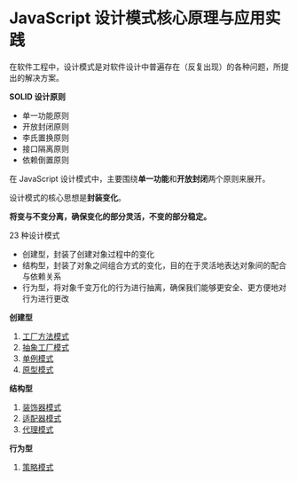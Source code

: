# JavaScript 设计模式核⼼原理与应⽤实践

在软件工程中，设计模式是对软件设计中普遍存在（反复出现）的各种问题，所提出的解决方案。



**SOLID 设计原则**

- 单一功能原则
- 开放封闭原则
- 李氏置换原则
- 接口隔离原则
- 依赖倒置原则

在 JavaScript 设计模式中，主要围绕**单一功能**和**开放封闭**两个原则来展开。

设计模式的核心思想是**封装变化**。

**将变与不变分离，确保变化的部分灵活，不变的部分稳定。**



23 种设计模式

- 创建型，封装了创建对象过程中的变化
- 结构型，封装了对象之间组合方式的变化，目的在于灵活地表达对象间的配合与依赖关系
- 行为型，将对象千变万化的行为进行抽离，确保我们能够更安全、更方便地对行为进行更改



**创建型**

1. [工厂方法模式](https://github.com/negrochn/study-juejin/blob/master/js-design-pattern/doc/%E5%88%9B%E5%BB%BA%E5%9E%8B/%E5%B7%A5%E5%8E%82%E6%96%B9%E6%B3%95%E6%A8%A1%E5%BC%8F.md)
2. [抽象工厂模式](https://github.com/negrochn/study-juejin/blob/master/js-design-pattern/doc/%E5%88%9B%E5%BB%BA%E5%9E%8B/%E6%8A%BD%E8%B1%A1%E5%B7%A5%E5%8E%82%E6%A8%A1%E5%BC%8F.md)
3. [单例模式](https://github.com/negrochn/study-juejin/blob/master/js-design-pattern/doc/%E5%88%9B%E5%BB%BA%E5%9E%8B/%E5%8D%95%E4%BE%8B%E6%A8%A1%E5%BC%8F.md)
4. [原型模式](https://github.com/negrochn/study-juejin/blob/master/js-design-pattern/doc/%E5%88%9B%E5%BB%BA%E5%9E%8B/%E5%8E%9F%E5%9E%8B%E6%A8%A1%E5%BC%8F.md)

**结构型**

1. [装饰器模式](https://github.com/negrochn/study-juejin/blob/master/js-design-pattern/doc/%E7%BB%93%E6%9E%84%E5%9E%8B/%E8%A3%85%E9%A5%B0%E5%99%A8%E6%A8%A1%E5%BC%8F.md)
2. [适配器模式](https://github.com/negrochn/study-juejin/blob/master/js-design-pattern/doc/%E7%BB%93%E6%9E%84%E5%9E%8B/%E9%80%82%E9%85%8D%E5%99%A8%E6%A8%A1%E5%BC%8F.md)
3. [代理模式](https://github.com/negrochn/study-juejin/blob/master/js-design-pattern/doc/%E7%BB%93%E6%9E%84%E5%9E%8B/%E4%BB%A3%E7%90%86%E6%A8%A1%E5%BC%8F.md)

**行为型**

1. [策略模式](https://github.com/negrochn/study-juejin/blob/master/js-design-pattern/doc/%E8%A1%8C%E4%B8%BA%E5%9E%8B/%E7%AD%96%E7%95%A5%E6%A8%A1%E5%BC%8F.md)

